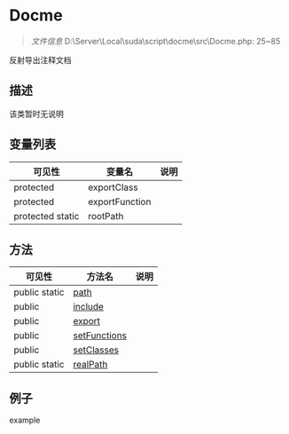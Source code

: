 #  Docme 

> *文件信息* D:\Server\Local\suda\script\docme\src\Docme.php: 25~85

反射导出注释文档

## 描述

该类暂时无说明





## 变量列表
| 可见性 |  变量名   | 说明 |
|--------|----|------|
| protected   | exportClass | | 
| protected   | exportFunction | | 
| protected static  | rootPath | | 



## 方法


| 可见性 | 方法名 | 说明 |
|--------|-------|------|
| public static|[path](Docme/path.md) |  |
| public |[include](Docme/include.md) |  |
| public |[export](Docme/export.md) |  |
| public |[setFunctions](Docme/setFunctions.md) |  |
| public |[setClasses](Docme/setClasses.md) |  |
| public static|[realPath](Docme/realPath.md) |  |



## 例子

example